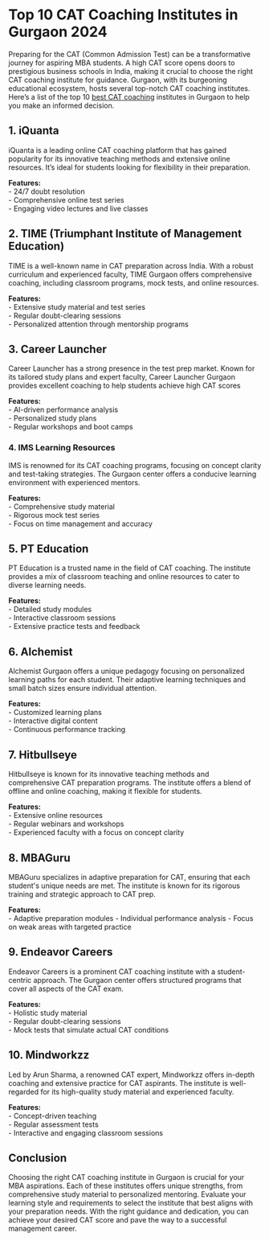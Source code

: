 
<h1>Top 10 CAT Coaching Institutes in Gurgaon 2024</h1>
<p>Preparing for the CAT (Common Admission Test) can be a transformative journey for aspiring MBA students. A high CAT score opens doors to prestigious business schools in India, making it crucial to choose the right CAT coaching institute for guidance. Gurgaon, with its burgeoning educational ecosystem, hosts several top-notch CAT coaching institutes. Here’s a list of the top 10 <a href="https://www.iquanta.in/">best CAT coaching</a> institutes in Gurgaon to help you make an informed decision.</p>

<h2>1. iQuanta</h2>
<p>iQuanta is a leading online CAT coaching platform that has gained popularity for its innovative teaching methods and extensive online resources. It’s ideal for students looking for flexibility in their preparation.</p>
<p>
  <b>Features:</b></br>
- 24/7 doubt resolution</br>
-  Comprehensive online test series</br>
- Engaging video lectures and live classes
</p>
<h2>2. TIME (Triumphant Institute of Management Education)</h2>
<p>TIME is a well-known name in CAT preparation across India. With a robust curriculum and experienced faculty, TIME Gurgaon offers comprehensive coaching, including classroom programs, mock tests, and online resources.</p>
<p><b>Features:</b></br>
- Extensive study material and test series</br>
- Regular doubt-clearing sessions</br>
- Personalized attention through mentorship programs
</p>
<h2>3. Career Launcher</h2>
<p>Career Launcher has a strong presence in the test prep market. Known for its tailored study plans and expert faculty, Career Launcher Gurgaon provides excellent coaching to help students achieve high CAT scores</p>
<p><b>Features:</b></br>
- AI-driven performance analysis</br>
- Personalized study plans</br>
- Regular workshops and boot camps
</p>
<h3>4. IMS Learning Resources</h3>
<p>IMS is renowned for its CAT coaching programs, focusing on concept clarity and test-taking strategies. The Gurgaon center offers a conducive learning environment with experienced mentors.</p>
<p><b>Features:</b></br>
- Comprehensive study material</br>
- Rigorous mock test series</br>
- Focus on time management and accuracy
</p>
<h2>5. PT Education</h2>
<p>PT Education is a trusted name in the field of CAT coaching. The institute provides a mix of classroom teaching and online resources to cater to diverse learning needs.</p>
<p><b>Features:</b></br>
- Detailed study modules</br>
- Interactive classroom sessions</br>
- Extensive practice tests and feedback
</p>
<h2>6. Alchemist</h2>
<p>Alchemist Gurgaon offers a unique pedagogy focusing on personalized learning paths for each student. Their adaptive learning techniques and small batch sizes ensure individual attention.</p>
<p><b>Features:</b></br>
- Customized learning plans</br>
- Interactive digital content</br>
- Continuous performance tracking
</p>
<h2>7. Hitbullseye</h2>
<p>Hitbullseye is known for its innovative teaching methods and comprehensive CAT preparation programs. The institute offers a blend of offline and online coaching, making it flexible for students.</p>
<p><b>Features:</b></br>
- Extensive online resources</br>
- Regular webinars and workshops</br>
- Experienced faculty with a focus on concept clarity
</p>
<h2>8. MBAGuru</h2>
<p>MBAGuru specializes in adaptive preparation for CAT, ensuring that each student's unique needs are met. The institute is known for its rigorous training and strategic approach to CAT prep.</p>
<p><b>Features:</b></br>
- Adaptive preparation modules
- Individual performance analysis
- Focus on weak areas with targeted practice
</p>
<h2>9. Endeavor Careers</h2>
<p>Endeavor Careers is a prominent CAT coaching institute with a student-centric approach. The Gurgaon center offers structured programs that cover all aspects of the CAT exam.</p>
<p><b>Features:</b></br>
- Holistic study material</br>
- Regular doubt-clearing sessions</br>
- Mock tests that simulate actual CAT conditions
</p>
<h2>10. Mindworkzz</h2>
<p>Led by Arun Sharma, a renowned CAT expert, Mindworkzz offers in-depth coaching and extensive practice for CAT aspirants. The institute is well-regarded for its high-quality study material and experienced faculty.</p>
<p><b>Features:</b></br>
- Concept-driven teaching</br>
- Regular assessment tests</br>
- Interactive and engaging classroom sessions
</p>
<h2>Conclusion</h2>
<p>Choosing the right CAT coaching institute in Gurgaon is crucial for your MBA aspirations. Each of these institutes offers unique strengths, from comprehensive study material to personalized mentoring. Evaluate your learning style and requirements to select the institute that best aligns with your preparation needs. With the right guidance and dedication, you can achieve your desired CAT score and pave the way to a successful management career.</p>
